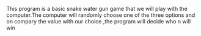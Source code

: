 This program is a basic snake water gun game that we will play with the computer.The computer will randomly choose one of the three options and on compary the value with our choice ,the program will decide who n will win


